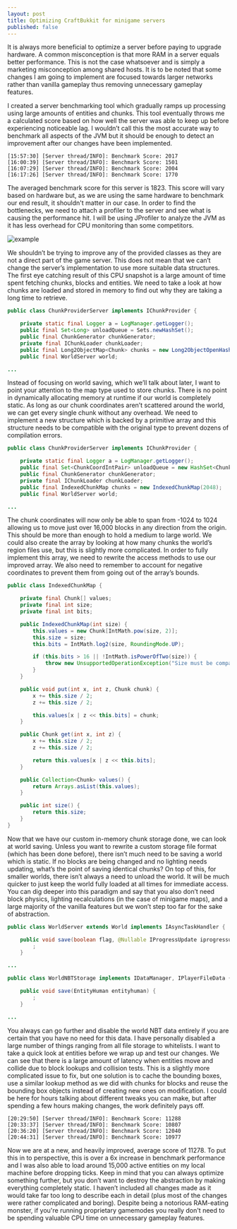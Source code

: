 ```yaml
---
layout: post
title: Optimizing CraftBukkit for minigame servers
published: false
---
```


It is always more beneficial to optimize a server before paying to upgrade hardware. A common misconception is that more RAM in a server equals better performance. This is not the case whatsoever and is simply a marketing misconception among shared hosts. It is to be noted that some changes I am going to implement are focused towards larger networks rather than vanilla gameplay thus removing unnecessary gameplay features.

I created a server benchmarking tool which gradually ramps up processing using large amounts of entities and chunks. This tool eventually throws me a calculated score based on how well the server was able to keep up before experiencing noticeable lag. I wouldn’t call this the most accurate way to benchmark all aspects of the JVM but it should be enough to detect an improvement after our changes have been implemented.

```shell
[15:57:30] [Server thread/INFO]: Benchmark Score: 2017
[16:00:39] [Server thread/INFO]: Benchmark Score: 1501
[16:07:29] [Server thread/INFO]: Benchmark Score: 2004
[16:17:26] [Server thread/INFO]: Benchmark Score: 1770
```

The averaged benchmark score for this server is 1823. This score will vary based on hardware but, as we are using the same hardware to benchmark our end result, it shouldn't matter in our case. In order to find the bottlenecks, we need to attach a profiler to the server and see what is causing the performance hit. I will be using JProfiler to analyze the JVM as it has less overhead for CPU monitoring than some competitors.

![example](https://cdn.jared.im/static/jprofiler_2016-09-13_19-53-10.png)

We shouldn’t be trying to improve any of the provided classes as they are not a direct part of the game server. This does not mean that we can’t change the server’s implementation to use more suitable data structures. The first eye catching result of this CPU snapshot is a large amount of time spent fetching chunks, blocks and entities. We need to take a look at how chunks are loaded and stored in memory to find out why they are taking a long time to retrieve.

```java
public class ChunkProviderServer implements IChunkProvider {

    private static final Logger a = LogManager.getLogger();
    public final Set<Long> unloadQueue = Sets.newHashSet();
    public final ChunkGenerator chunkGenerator;
    private final IChunkLoader chunkLoader;
    public final Long2ObjectMap<Chunk> chunks = new Long2ObjectOpenHashMap(8192);
    public final WorldServer world;

...
```

Instead of focusing on world saving, which we’ll talk about later, I want to point your attention to the map type used to store chunks. There is no point in dynamically allocating memory at runtime if our world is completely static. As long as our chunk coordinates aren’t scattered around the world, we can get every single chunk without any overhead. We need to implement a new structure which is backed by a primitive array and this structure needs to be compatible with the original type to prevent dozens of compilation errors.

```java
public class ChunkProviderServer implements IChunkProvider {

    private static final Logger a = LogManager.getLogger();
    public final Set<ChunkCoordIntPair> unloadQueue = new HashSet<ChunkCoordIntPair>();
    public final ChunkGenerator chunkGenerator;
    private final IChunkLoader chunkLoader;
    public final IndexedChunkMap chunks = new IndexedChunkMap(2048);
    public final WorldServer world;

...
```

The chunk coordinates will now only be able to span from -1024 to 1024 allowing us to move just over 16,000 blocks in any direction from the origin. This should be more than enough to hold a medium to large world. We could also create the array by looking at how many chunks the world’s region files use, but this is slightly more complicated. In order to fully implement this array, we need to rewrite the access methods to use our improved array. We also need to remember to account for negative coordinates to prevent them from going out of the array’s bounds.

```java
public class IndexedChunkMap {

    private final Chunk[] values;
    private final int size;
    private final int bits;

    public IndexedChunkMap(int size) {
        this.values = new Chunk[IntMath.pow(size, 2)];
        this.size = size;
        this.bits = IntMath.log2(size, RoundingMode.UP);

        if (this.bits > 16 || !IntMath.isPowerOfTwo(size)) {
            throw new UnsupportedOperationException("Size must be compatible with indexing");
        }
    }

    public void put(int x, int z, Chunk chunk) {
        x += this.size / 2;
        z += this.size / 2;

        this.values[x | z << this.bits] = chunk;
    }

    public Chunk get(int x, int z) {
        x += this.size / 2;
        z += this.size / 2;

        return this.values[x | z << this.bits];
    }

    public Collection<Chunk> values() {
        return Arrays.asList(this.values);
    }

    public int size() {
        return this.size;
    }
}
```

Now that we have our custom in-memory chunk storage done, we can look at world saving. Unless you want to rewrite a custom storage file format (which has been done before), there isn’t much need to be saving a world which is static. If no blocks are being changed and no lighting needs updating, what’s the point of saving identical chunks? On top of this, for smaller worlds, there isn’t always a need to unload the world. It will be much quicker to just keep the world fully loaded at all times for immediate access. You can dig deeper into this paradigm and say that you also don’t need block physics, lighting recalculations (in the case of minigame maps), and a large majority of the vanilla features but we won’t step too far for the sake of abstraction.

```java
public class WorldServer extends World implements IAsyncTaskHandler {

    public void save(boolean flag, @Nullable IProgressUpdate iprogressupdate) throws ExceptionWorldConflict {
        ;
    }

...

public class WorldNBTStorage implements IDataManager, IPlayerFileData {

    public void save(EntityHuman entityhuman) {
        ;
    }

...
```

You always can go further and disable the world NBT data entirely if you are certain that you have no need for this data. I have personally disabled a large number of things ranging from all file storage to whitelists. I want to take a quick look at entities before we wrap up and test our changes. We can see that there is a large amount of latency when entities move and collide due to block lookups and collision tests. This is a slightly more complicated issue to fix, but one solution is to cache the bounding boxes, use a similar lookup method as we did with chunks for blocks and reuse the bounding box objects instead of creating new ones on modification. I could be here for hours talking about different tweaks you can make, but after spending a few hours making changes, the work definitely pays off.

```shell
[20:29:50] [Server thread/INFO]: Benchmark Score: 11288
[20:33:37] [Server thread/INFO]: Benchmark Score: 10807
[20:36:20] [Server thread/INFO]: Benchmark Score: 12040
[20:44:31] [Server thread/INFO]: Benchmark Score: 10977
```

Now we are at a new, and heavily improved, average score of 11278. To put this in to perspective, this is over a 6x increase in benchmark performance and I was also able to load around 15,000 active entities on my local machine before dropping ticks. Keep in mind that you can always optimize something further, but you don’t want to destroy the abstraction by making everything completely static. I haven’t included all changes made as it would take far too long to describe each in detail (plus most of the changes were rather complicated and boring). Despite being a notorious RAM-eating monster, if you're running proprietary gamemodes you really don't need to be spending valuable CPU time on unnecessary gameplay features.

